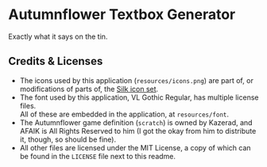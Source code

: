 # Autumnflower Textbox Generator
Exactly what it says on the tin.

## Credits & Licenses
- The icons used by this application (`resources/icons.png`) are part of, or modifications of parts of,
the [Silk icon set](http://www.famfamfam.com/lab/icons/silk/).
- The font used by this application, VL Gothic Regular, has multiple license files.  
  All of these are embedded in the application, at `resources/font`.
- The Autumnflower game definition (`scratch`) is owned by Kazerad, and AFAIK is All Rights Reserved to him
  (I got the okay from him to distribute it, though, so should be fine).
- All other files are licensed under the MIT License, a copy of which can be found in the `LICENSE` file next to this readme.
